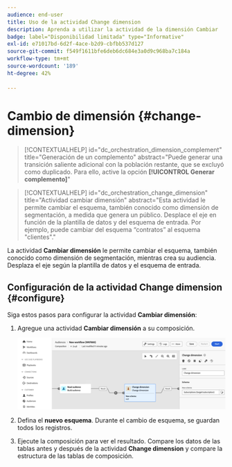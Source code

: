 ```yaml
---
audience: end-user
title: Uso de la actividad Change dimension
description: Aprenda a utilizar la actividad de la dimensión Cambiar
badge: label="Disponibilidad limitada" type="Informative"
exl-id: e71017bd-6d2f-4ace-b2d9-cbfbb537d127
source-git-commit: f549f1611bfe6deb6dc684e3a0d9c968ba7c184a
workflow-type: tm+mt
source-wordcount: '189'
ht-degree: 42%

---
```


# Cambio de dimensión {#change-dimension}

>[!CONTEXTUALHELP]
>id="dc_orchestration_dimension_complement"
>title="Generación de un complemento"
>abstract="Puede generar una transición saliente adicional con la población restante, que se excluyó como duplicado. Para ello, active la opción **[!UICONTROL Generar complemento]**"

>[!CONTEXTUALHELP]
>id="dc_orchestration_change_dimension"
>title="Actividad cambiar dimensión"
>abstract="Esta actividad le permite cambiar el esquema, también conocido como dimensión de segmentación, a medida que genera un público. Desplace el eje en función de la plantilla de datos y del esquema de entrada. Por ejemplo, puede cambiar del esquema “contratos” al esquema &quot;clientes&quot;."

La actividad **Cambiar dimensión** le permite cambiar el esquema, también conocido como dimensión de segmentación, mientras crea su audiencia. Desplaza el eje según la plantilla de datos y el esquema de entrada.

## Configuración de la actividad Change dimension {#configure}

Siga estos pasos para configurar la actividad **Cambiar dimensión**:

1. Agregue una actividad **Cambiar dimensión** a su composición.

   ![](../assets/change-dimension.png)

1. Defina el **nuevo esquema**. Durante el cambio de esquema, se guardan todos los registros.

1. Ejecute la composición para ver el resultado. Compare los datos de las tablas antes y después de la actividad **Change dimension** y compare la estructura de las tablas de composición.

<!--
## Example {#example}

In this example, we want to send an SMS delivery to all the profiles who have made a purchase. To do this, we first use a **[!UICONTROL Build audience]** activity linked to a custom "Purchase" targeting dimension to target all purchases that occurred.

We then use a **[!UICONTROL Change dimension]** activity to switch the workflow targeting dimension to "Recipients". This allows us to be able to target the recipients who match the query.
-->

